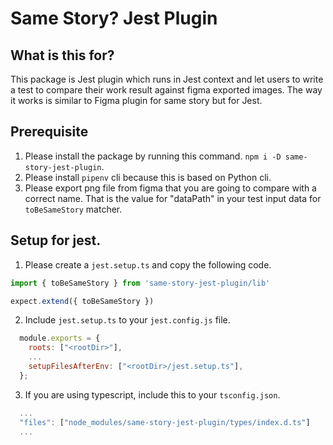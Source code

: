 # Same Story? Jest Plugin

## What is this for?

This package is Jest plugin which runs in Jest context and let users to write a test to compare their work result against figma exported images. The way it works is similar to Figma plugin for same story but for Jest.

## Prerequisite

1. Please install the package by running this command. `npm i -D same-story-jest-plugin`.
1. Please install `pipenv` cli because this is based on Python cli.
1. Please export png file from figma that you are going to compare with a correct name. That is the value for "dataPath" in your test input data for `toBeSameStory` matcher.

## Setup for jest.

1. Please create a `jest.setup.ts` and copy the following code.

```javascript
import { toBeSameStory } from 'same-story-jest-plugin/lib'

expect.extend({ toBeSameStory })
```

2. Include `jest.setup.ts` to your `jest.config.js` file.

```javascript
  module.exports = {
    roots: ["<rootDir>"],
    ...
    setupFilesAfterEnv: ["<rootDir>/jest.setup.ts"],
  };
```

3. If you are using typescript, include this to your `tsconfig.json`.

```javascript
  ...
  "files": ["node_modules/same-story-jest-plugin/types/index.d.ts"]
  ...
```
